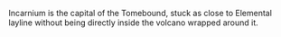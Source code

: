 Incarnium is the capital of the Tomebound, stuck as close to Elemental layline without being directly inside the volcano wrapped around it. 